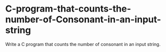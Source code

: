 # C-program-that-counts-the-number-of-Consonant-in-an-input-string
Write a C program that counts the number of consonant in an input string.
